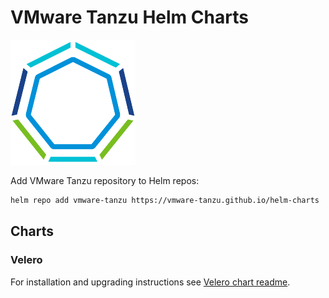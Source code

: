 # VMware Tanzu Helm Charts

![VMware Tanzu](assets/vmware-tanzu-logo.png)

Add VMware Tanzu repository to Helm repos:

```bash
helm repo add vmware-tanzu https://vmware-tanzu.github.io/helm-charts
```

## Charts

### Velero

For installation and upgrading instructions see [Velero chart readme](https://github.com/vmware-tanzu/helm-charts/blob/main/charts/velero/README.md).
